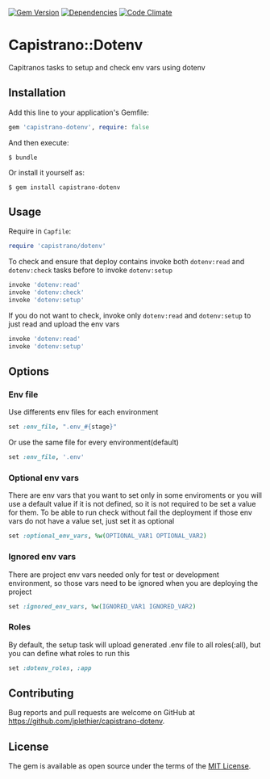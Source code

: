 [![Gem Version](https://img.shields.io/gem/v/capistrano-dotenv.svg)](https://rubygems.org/gems/capistrano-dotenv)
[![Dependencies](https://img.shields.io/gemnasium/jplethier/capistrano-dotenv.svg)](https://gemnasium.com/jplethier/capistrano-dotenv)
[![Code Climate](https://img.shields.io/codeclimate/github/jplethier/capistrano-dotenv.svg)](https://codeclimate.com/github/jplethier/capistrano-dotenv)


# Capistrano::Dotenv

Capitranos tasks to setup and check env vars using dotenv

## Installation

Add this line to your application's Gemfile:

```ruby
gem 'capistrano-dotenv', require: false
```

And then execute:

    $ bundle

Or install it yourself as:

    $ gem install capistrano-dotenv


## Usage

Require in `Capfile`:

```ruby
require 'capistrano/dotenv'
```

To check and ensure that deploy contains invoke both `dotenv:read` and `dotenv:check` tasks before to invoke `dotenv:setup`

```ruby
invoke 'dotenv:read'
invoke 'dotenv:check'
invoke 'dotenv:setup'
```

If you do not want to check, invoke only `dotenv:read` and `dotenv:setup` to just read and upload the env vars

```ruby
invoke 'dotenv:read'
invoke 'dotenv:setup'
```

## Options

### Env file

Use differents env files for each environment

```ruby
set :env_file, ".env_#{stage}"
```

Or use the same file for every environment(default)

```ruby
set :env_file, '.env'
```

### Optional env vars

There are env vars that you want to set only in some enviroments or you will use a default value if it is not defined, so it is not required to be set a value for them. To be able to run check without fail the deployment if those env vars do not have a value set, just set it as optional

```ruby
set :optional_env_vars, %w(OPTIONAL_VAR1 OPTIONAL_VAR2)
```

### Ignored env vars

There are project env vars needed only for test or development environment, so those vars need to be ignored when you are deploying the project

```ruby
set :ignored_env_vars, %w(IGNORED_VAR1 IGNORED_VAR2)
```

### Roles

By default, the setup task will upload generated .env file to all roles(:all), but you can define what roles to run this

```ruby
set :dotenv_roles, :app
```


## Contributing

Bug reports and pull requests are welcome on GitHub at https://github.com/jplethier/capistrano-dotenv.


## License

The gem is available as open source under the terms of the [MIT License](http://opensource.org/licenses/MIT).
